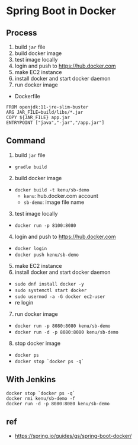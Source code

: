 # Spring Boot in Docker

## Process
1. build `jar` file
2. build docker image
3. test image locally
4. login and push to https://hub.docker.com
5. make EC2 instance
6. install docker and start docker daemon
7. run docker image

* Dockerfile

```
FROM openjdk:11-jre-slim-buster
ARG JAR_FILE=build/libs/*.jar
COPY ${JAR_FILE} app.jar
ENTRYPOINT ["java","-jar","/app.jar"]
```

## Command
1. build `jar` file
  * `gradle build`
2. build docker image
  * `docker build -t kenu/sb-demo`
    * `kenu`: hub.docker.com account
    * `sb-demo`: image file name
3. test image locally
  * `docker run -p 8100:8080`
4. login and push to https://hub.docker.com
  * `docker login`
  * `docker push kenu/sb-demo`
5. make EC2 instance
6. install docker and start docker daemon
  * `sudo dnf install docker -y`
  * `sudo systemctl start docker`
  * `sudo usermod -a -G docker ec2-user`
  * re login
7. run docker image
  * `docker run -p 8080:8080 kenu/sb-demo`
  * `docker run -d -p 8080:8080 kenu/sb-demo`
8. stop docker image
  * `docker ps`
  * ``docker stop `docker ps -q` ``

## With Jenkins
```
docker stop `docker ps -q`
docker rmi kenu/sb-demo -f
docker run -d -p 8080:8080 kenu/sb-demo
```

## ref
* https://spring.io/guides/gs/spring-boot-docker/
